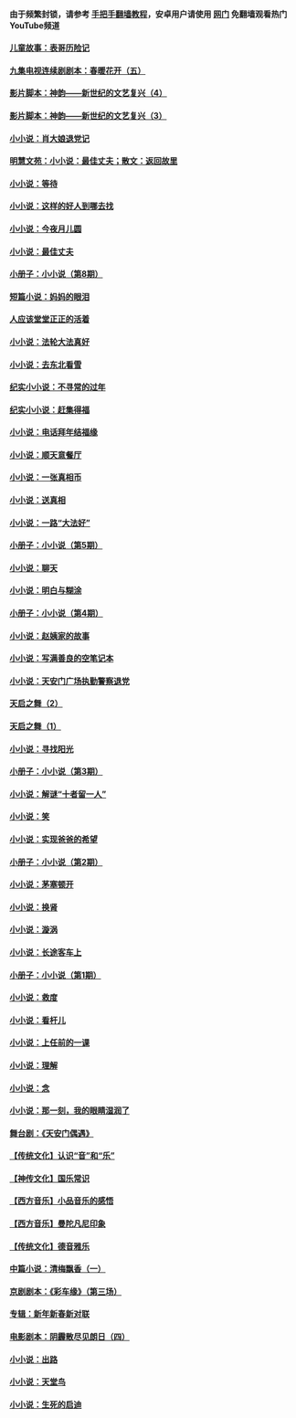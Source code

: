 #### 由于频繁封锁，请参考 [手把手翻墙教程](https://github.com/gfw-breaker/guides/wiki/)，安卓用户请使用 [网门](https://github.com/gfw-breaker/nogfw/blob/master/dl.md?t=06220001) 免翻墙观看热门YouTube频道 

#### [儿童故事：表哥历险记](../pages/328/383535.md?t=06220001) 

#### [九集电视连续剧剧本：春暖花开（五）](../pages/328/275919.md?t=06220001) 

#### [影片脚本：神韵——新世纪的文艺复兴（4）](../pages/328/266089.md?t=06220001) 

#### [影片脚本：神韵——新世纪的文艺复兴（3）](../pages/328/266087.md?t=06220001) 

#### [小小说：肖大娘退党记](../pages/328/239807.md?t=06220001) 

#### [明慧文苑：小小说：最佳丈夫；散文：返回故里](../pages/328/3439.md?t=06220001) 

#### [小小说：等待](../pages/328/223927.md?t=06220001) 

#### [小小说：这样的好人到哪去找](../pages/328/209396.md?t=06220001) 

#### [小小说：今夜月儿圆](../pages/328/193588.md?t=06220001) 

#### [小小说：最佳丈夫](../pages/328/190938.md?t=06220001) 

#### [小册子：小小说（第8期）](../pages/328/188202.md?t=06220001) 

#### [短篇小说：妈妈的眼泪](../pages/328/187712.md?t=06220001) 

#### [人应该堂堂正正的活着](../pages/328/182430.md?t=06220001) 

#### [小小说：法轮大法真好](../pages/328/174669.md?t=06220001) 

#### [小小说：去东北看雪](../pages/328/173882.md?t=06220001) 

#### [纪实小小说：不寻常的过年](../pages/328/173187.md?t=06220001) 

#### [纪实小小说：赶集得福](../pages/328/172652.md?t=06220001) 

#### [小小说：电话拜年结福缘](../pages/328/172533.md?t=06220001) 

#### [小小说：顺天意餐厅](../pages/328/170182.md?t=06220001) 

#### [小小说：一张真相币](../pages/328/169410.md?t=06220001) 

#### [小小说：送真相](../pages/328/166713.md?t=06220001) 

#### [小小说：一路“大法好”](../pages/328/162016.md?t=06220001) 

#### [小册子：小小说（第5期）](../pages/328/161131.md?t=06220001) 

#### [小小说：聊天](../pages/328/159640.md?t=06220001) 

#### [小小说：明白与糊涂](../pages/328/158101.md?t=06220001) 

#### [小册子：小小说（第4期）](../pages/328/158006.md?t=06220001) 

#### [小小说：赵姨家的故事](../pages/328/157843.md?t=06220001) 

#### [小小说：写满善良的空笔记本](../pages/328/157382.md?t=06220001) 

#### [小小说：天安门广场执勤警察退党](../pages/328/156982.md?t=06220001) 

#### [天启之舞（2）](../pages/328/153440.md?t=06220001) 

#### [天启之舞（1）](../pages/328/153439.md?t=06220001) 

#### [小小说：寻找阳光](../pages/328/153065.md?t=06220001) 

#### [小册子：小小说（第3期）](../pages/328/151715.md?t=06220001) 

#### [小小说：解谜“十者留一人”](../pages/328/148967.md?t=06220001) 

#### [小小说：笑](../pages/328/148905.md?t=06220001) 

#### [小小说：实现爸爸的希望](../pages/328/148096.md?t=06220001) 

#### [小册子：小小说（第2期）](../pages/328/147214.md?t=06220001) 

#### [小小说：茅塞顿开](../pages/328/147030.md?t=06220001) 

#### [小小说：换肾](../pages/328/146770.md?t=06220001) 

#### [小小说：漩涡](../pages/328/146683.md?t=06220001) 

#### [小小说：长途客车上](../pages/328/145076.md?t=06220001) 

#### [小册子：小小说（第1期）](../pages/328/143963.md?t=06220001) 

#### [小小说：救度](../pages/328/143927.md?t=06220001) 

#### [小小说：看杆儿](../pages/328/142137.md?t=06220001) 

#### [小小说：上任前的一课](../pages/328/140808.md?t=06220001) 

#### [小小说：理解](../pages/328/140476.md?t=06220001) 

#### [小小说：念](../pages/328/139513.md?t=06220001) 

#### [小小说：那一刻，我的眼睛湿润了](../pages/328/138476.md?t=06220001) 

#### [舞台剧：《天安门偶遇》](../pages/328/117155.md?t=06220001) 

#### [【传统文化】认识“音”和“乐”](../pages/328/108667.md?t=06220001) 

#### [【神传文化】国乐常识](../pages/328/104225.md?t=06220001) 

#### [【西方音乐】小品音乐的感悟](../pages/328/102924.md?t=06220001) 

#### [【西方音乐】曼陀凡尼印象](../pages/328/102922.md?t=06220001) 

#### [【传统文化】德音雅乐](../pages/328/102923.md?t=06220001) 

#### [中篇小说：清梅飘香（一）](../pages/328/101058.md?t=06220001) 

#### [京剧剧本：《彩车缘》（第三场）](../pages/328/96434.md?t=06220001) 

#### [专辑：新年新春新对联](../pages/328/94991.md?t=06220001) 

#### [电影剧本：阴霾散尽见朗日（四）](../pages/328/87081.md?t=06220001) 

#### [小小说：出路](../pages/328/84848.md?t=06220001) 

#### [小小说：天堂鸟](../pages/328/83084.md?t=06220001) 

#### [小小说：生死的启迪](../pages/328/70977.md?t=06220001) 

